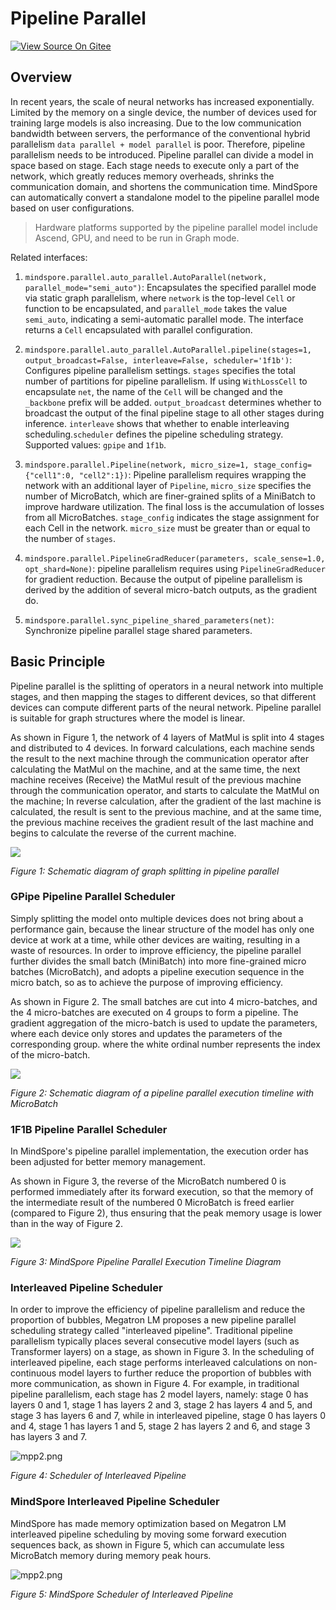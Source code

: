 # Pipeline Parallel

[![View Source On Gitee](https://mindspore-website.obs.cn-north-4.myhuaweicloud.com/website-images/master/resource/_static/logo_source_en.svg)](https://gitee.com/mindspore/docs/blob/master/docs/mindspore/source_en/features/parallel/pipeline_parallel.md)

## Overview

In recent years, the scale of neural networks has increased exponentially. Limited by the memory on a single device, the number of devices used for training large models is also increasing. Due to the low communication bandwidth between servers, the performance of the conventional hybrid parallelism `data parallel + model parallel` is poor. Therefore, pipeline parallelism needs to be introduced. Pipeline parallel can divide a model in space based on stage. Each stage needs to execute only a part of the network, which greatly reduces memory overheads, shrinks the communication domain, and shortens the communication time. MindSpore can automatically convert a standalone model to the pipeline parallel mode based on user configurations.

> Hardware platforms supported by the pipeline parallel model include Ascend, GPU, and need to be run in Graph mode.

Related interfaces:

1. `mindspore.parallel.auto_parallel.AutoParallel(network, parallel_mode="semi_auto")`: Encapsulates the specified parallel mode via static graph parallelism, where `network` is the top-level `Cell` or function to be encapsulated, and `parallel_mode` takes the value `semi_auto`, indicating a semi-automatic parallel mode. The interface returns a `Cell` encapsulated with parallel configuration.

2. `mindspore.parallel.auto_parallel.AutoParallel.pipeline(stages=1, output_broadcast=False, interleave=False, scheduler='1f1b')`: Configures pipeline parallelism settings. `stages` specifies the total number of partitions for pipeline parallelism. If using `WithLossCell` to encapsulate `net`, the name of the `Cell` will be changed and the `_backbone` prefix will be added. `output_broadcast` determines whether to broadcast the output of the final pipeline stage to all other stages during inference. `interleave` shows that whether to enable interleaving scheduling.`scheduler` defines the pipeline scheduling strategy. Supported values: `gpipe` and `1f1b`.

3. `mindspore.parallel.Pipeline(network, micro_size=1, stage_config={"cell1":0, "cell2":1})`: Pipeline parallelism requires wrapping the network with an additional layer of `Pipeline`, `micro_size` specifies the number of MicroBatch, which are finer-grained splits of a MiniBatch to improve hardware utilization. The final loss is the accumulation of losses from all MicroBatches. `stage_config` indicates the stage assignment for each Cell in the network. `micro_size` must be greater than or equal to the number of `stages`.

4. `mindspore.parallel.PipelineGradReducer(parameters, scale_sense=1.0, opt_shard=None)`: pipeline parallelism requires using `PipelineGradReducer` for gradient reduction. Because the output of pipeline parallelism is derived by the addition of several micro-batch outputs, as the gradient do.

5. `mindspore.parallel.sync_pipeline_shared_parameters(net)`: Synchronize pipeline parallel stage shared parameters.

## Basic Principle

Pipeline parallel is the splitting of operators in a neural network into multiple stages, and then mapping the stages to different devices, so that different devices can compute different parts of the neural network. Pipeline parallel is suitable for graph structures where the model is linear.

As shown in Figure 1, the network of 4 layers of MatMul is split into 4 stages and distributed to 4 devices. In forward calculations, each machine sends the result to the next machine through the communication operator after calculating the MatMul on the machine, and at the same time, the next machine receives (Receive) the MatMul result of the previous machine through the communication operator, and starts to calculate the MatMul on the machine; In reverse calculation, after the gradient of the last machine is calculated, the result is sent to the previous machine, and at the same time, the previous machine receives the gradient result of the last machine and begins to calculate the reverse of the current machine.

![](https://mindspore-website.obs.cn-north-4.myhuaweicloud.com/website-images/master/docs/mindspore/source_zh_cn/features/parallel/images/pipeline_parallel_image_0_zh.png)

*Figure 1: Schematic diagram of graph splitting in pipeline parallel*

### GPipe Pipeline Parallel Scheduler

Simply splitting the model onto multiple devices does not bring about a performance gain, because the linear structure of the model has only one device at work at a time, while other devices are waiting, resulting in a waste of resources. In order to improve efficiency, the pipeline parallel further divides the small batch (MiniBatch) into more fine-grained micro batches (MicroBatch), and adopts a pipeline execution sequence in the micro batch, so as to achieve the purpose of improving efficiency.

As shown in Figure 2. The small batches are cut into 4 micro-batches, and the 4 micro-batches are executed on 4 groups to form a pipeline. The gradient aggregation of the micro-batch is used to update the parameters, where each device only stores and updates the parameters of the corresponding group. where the white ordinal number represents the index of the micro-batch.

![](https://mindspore-website.obs.cn-north-4.myhuaweicloud.com/website-images/master/docs/mindspore/source_zh_cn/features/parallel/images/pipeline_parallel_image_1_zh.png)

*Figure 2: Schematic diagram of a pipeline parallel execution timeline with MicroBatch*

### 1F1B Pipeline Parallel Scheduler

In MindSpore's pipeline parallel implementation, the execution order has been adjusted for better memory management.

As shown in Figure 3, the reverse of the MicroBatch numbered 0 is performed immediately after its forward execution, so that the memory of the intermediate result of the numbered 0 MicroBatch is freed earlier (compared to Figure 2), thus ensuring that the peak memory usage is lower than in the way of Figure 2.

![](https://mindspore-website.obs.cn-north-4.myhuaweicloud.com/website-images/master/docs/mindspore/source_zh_cn/features/parallel/images/pipeline_parallel_image_2_zh.png)

*Figure 3: MindSpore Pipeline Parallel Execution Timeline Diagram*

### Interleaved Pipeline Scheduler

In order to improve the efficiency of pipeline parallelism and reduce the proportion of bubbles, Megatron LM proposes a new pipeline parallel scheduling strategy called "interleaved pipeline". Traditional pipeline parallelism typically places several consecutive model layers (such as Transformer layers) on a stage, as shown in Figure 3. In the scheduling of interleaved pipeline, each stage performs interleaved calculations on non-continuous model layers to further reduce the proportion of bubbles with more communication, as shown in Figure 4. For example, in traditional pipeline parallelism, each stage has 2 model layers, namely: stage 0 has layers 0 and 1, stage 1 has layers 2 and 3, stage 2 has layers 4 and 5, and stage 3 has layers 6 and 7, while in interleaved pipeline, stage 0 has layers 0 and 4, stage 1 has layers 1 and 5, stage 2 has layers 2 and 6, and stage 3 has layers 3 and 7.

![mpp2.png](https://mindspore-website.obs.cn-north-4.myhuaweicloud.com/website-images/master/docs/mindspore/source_zh_cn/features/parallel/images/megatron.png)

*Figure 4: Scheduler of Interleaved Pipeline*

### MindSpore Interleaved Pipeline Scheduler

MindSpore has made memory optimization based on Megatron LM interleaved pipeline scheduling by moving some forward execution sequences back, as shown in Figure 5, which can accumulate less MicroBatch memory during memory peak hours.

![mpp2.png](https://mindspore-website.obs.cn-north-4.myhuaweicloud.com/website-images/master/docs/mindspore/source_zh_cn/features/parallel/images/mindspore.png)

*Figure 5: MindSpore Scheduler of Interleaved Pipeline*



